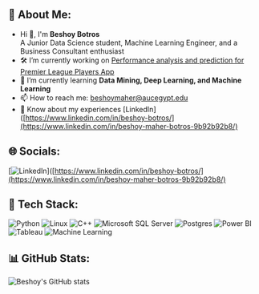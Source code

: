 ## 👋 About Me:
- Hi 👋, I'm **Beshoy Botros**  
  A Junior Data Science student, Machine Learning Engineer, and a Business Consultant enthusiast
- 🛠️ I’m currently working on [Performance analysis and prediction for Premier League Players App](#)
- 🌱 I’m currently learning **Data Mining, Deep Learning, and Machine Learning**
- 📫 How to reach me: beshoymaher@aucegypt.edu  
- 🔗 Know about my experiences [LinkedIn]([https://www.linkedin.com/in/beshoy-botros/](https://www.linkedin.com/in/beshoy-maher-botros-9b92b92b8/)

## 🌐 Socials:
[![LinkedIn](https://img.shields.io/badge/LinkedIn-0077B5?style=for-the-badge&logo=linkedin&logoColor=white)]([https://www.linkedin.com/in/beshoy-botros/](https://www.linkedin.com/in/beshoy-maher-botros-9b92b92b8/)

## 🧰 Tech Stack:
![Python](https://img.shields.io/badge/Python-3776AB?style=for-the-badge&logo=python&logoColor=white)
![Linux](https://img.shields.io/badge/Linux-FCC624?style=for-the-badge&logo=linux&logoColor=black)
![C++](https://img.shields.io/badge/C++-00599C?style=for-the-badge&logo=c%2B%2B&logoColor=white)
![Microsoft SQL Server](https://img.shields.io/badge/SQL%20Server-CC2927?style=for-the-badge&logo=microsoft-sql-server&logoColor=white)
![Postgres](https://img.shields.io/badge/PostgreSQL-336791?style=for-the-badge&logo=postgresql&logoColor=white)
![Power BI](https://img.shields.io/badge/Power%20BI-F2C811?style=for-the-badge&logo=powerbi&logoColor=black)
![Tableau](https://img.shields.io/badge/Tableau-E97627?style=for-the-badge&logo=tableau&logoColor=white)
![Machine Learning](https://img.shields.io/badge/Machine%20Learning-0696D7?style=for-the-badge&logo=scikit-learn&logoColor=white)

## 📊 GitHub Stats:
![Beshoy's GitHub stats](https://github-readme-stats.vercel.app/api?username=beshoy-botros&show_icons=true&theme=radical)

